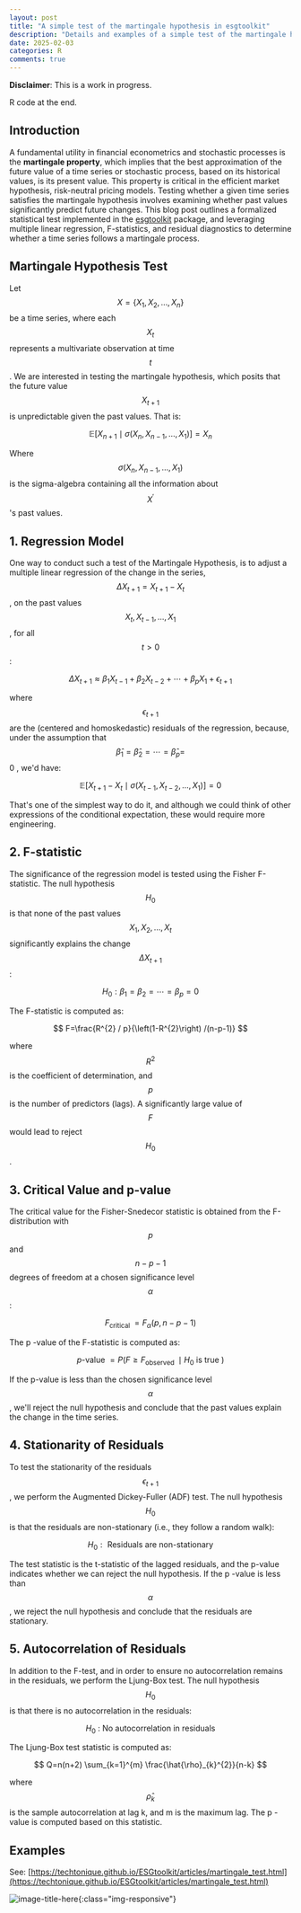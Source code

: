```yaml
---
layout: post
title: "A simple test of the martingale hypothesis in esgtoolkit"
description: "Details and examples of a simple test of the martingale hypothesis in esgtoolkit"
date: 2025-02-03
categories: R
comments: true
---
```


**Disclaimer**: This is a work in progress.

R code at the end. 

## Introduction

A fundamental utility in financial econometrics and stochastic processes is the **martingale property**, which implies that the best approximation of the future value of a time series or stochastic process, based on its historical values, is its present value. This property is critical in the efficient market hypothesis, risk-neutral pricing models. Testing whether a given time series satisfies the martingale hypothesis involves examining whether past values significantly predict future changes. This blog post outlines a formalized statistical test implemented in the [esgtoolkit](https://github.com/techtonique/esgtoolkit) package, and leveraging multiple linear regression, F-statistics, and residual diagnostics to determine whether a time series follows a martingale process.

## Martingale Hypothesis Test

Let $$X=\left\{X_{1}, X_{2}, \ldots, X_{n}\right\}$$ be a time series, where each $$X_{t}$$ represents a multivariate observation at time $$t$$. We are interested in testing the martingale hypothesis, which posits that the future value $$X_{t+1}$$ is unpredictable given the past values. That is:

$$
\begin{equation*}
\mathbb{E}\left[X_{n+1} \mid \sigma\left(X_{n}, X_{n-1}, \ldots, X_{1}\right)\right]=X_{n} \tag{1}
\end{equation*}
$$

Where $$\sigma\left(X_{n}, X_{n-1}, \ldots, X_{1}\right)$$ is the sigma-algebra containing all the information about $$X^{\prime}$$ 's past values.

## 1. Regression Model

One way to conduct such a test of the Martingale Hypothesis, is to adjust a multiple linear regression of the change in the series, $$\Delta X_{t+1}=X_{t+1}-X_{t}$$, on the past values $$X_{t}, X_{t-1}, \ldots, X_{1}$$, for all $$t>0$$ :

$$
\Delta X_{t+1} \approx \beta_{1} X_{t-1}+\beta_{2} X_{t-2}+\cdots+\beta_{p} X_{1}+\epsilon_{t+1}
$$

where $$\epsilon_{t+1}$$ are the (centered and homoskedastic) residuals of the regression, because, under the assumption that $$\hat{\beta}_{1}=\hat{\beta}_{2}=\cdots=\hat{\beta}_{p}=$$ 0 , we'd have:

$$
\begin{equation*}
\mathbb{E}\left[X_{t+1}-X_{t} \mid \sigma\left(X_{t-1}, X_{t-2}, \ldots, X_{1}\right)\right]=0 \tag{2}
\end{equation*}
$$

That's one of the simplest way to do it, and although we could think of other expressions of the conditional expectation, these would require more engineering.

## 2. F-statistic

The significance of the regression model is tested using the Fisher F-statistic. The null hypothesis $$H_{0}$$ is that none of the past values $$X_{1}, X_{2}, \ldots, X_{t}$$ significantly explains the change $$\Delta X_{t+1}$$ :

$$
H_{0}: \beta_{1}=\beta_{2}=\cdots=\beta_{p}=0
$$

The F-statistic is computed as:

$$
F=\frac{R^{2} / p}{\left(1-R^{2}\right) /(n-p-1)}
$$

where $$R^{2}$$ is the coefficient of determination, and $$p$$ is the number of predictors (lags). A significantly large value of $$F$$ would lead to reject $$H_{0}$$.

## 3. Critical Value and p-value

The critical value for the Fisher-Snedecor statistic is obtained from the F-distribution with $$p$$ and $$n-p-1$$ degrees of freedom at a chosen significance level $$\alpha$$ :

$$
F_{\text {critical }}=F_{\alpha}(p, n-p-1)
$$

The p -value of the F-statistic is computed as:

$$
p \text {-value }=P\left(F \geq F_{\text {observed }} \mid H_{0} \text { is true }\right)
$$

If the p-value is less than the chosen significance level $$\alpha$$, we'll reject the null hypothesis and conclude that the past values explain the change in the time series.

## 4. Stationarity of Residuals

To test the stationarity of the residuals $$\epsilon_{t+1}$$, we perform the Augmented Dickey-Fuller (ADF) test. The null hypothesis $$H_{0}$$ is that the residuals are non-stationary (i.e., they follow a random walk):

$$
H_{0}: \text { Residuals are non-stationary }
$$

The test statistic is the t-statistic of the lagged residuals, and the p-value indicates whether we can reject the null hypothesis. If the p -value is less than $$\alpha$$, we reject the null hypothesis and conclude that the residuals are stationary.

## 5. Autocorrelation of Residuals

In addition to the F-test, and in order to ensure no autocorrelation remains in the residuals, we perform the Ljung-Box test. The null hypothesis $$H_{0}$$ is that there is no autocorrelation in the residuals:

$$
H_{0} \text { : No autocorrelation in residuals }
$$

The Ljung-Box test statistic is computed as:

$$
Q=n(n+2) \sum_{k=1}^{m} \frac{\hat{\rho}_{k}^{2}}{n-k}
$$

where $$\hat{\rho}_{k}$$ is the sample autocorrelation at lag k, and m is the maximum lag. The p -value is computed based on this statistic.

## Examples

See: [https://techtonique.github.io/ESGtoolkit/articles/martingale_test.html](https://techtonique.github.io/ESGtoolkit/articles/martingale_test.html)

![image-title-here]({{base}}/images/2023-10-09/2023-10-09-image1.png){:class="img-responsive"}